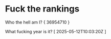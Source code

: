 # Fuck the rankings

Who the hell am I?
{ 36954710 }

What fucking year is it?
[ 2025-05-12T10:03:20Z ]
